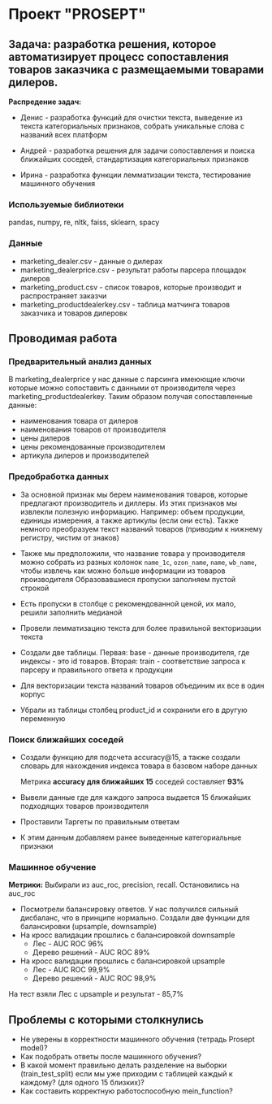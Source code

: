 # Проект "PROSEPT"

## Задача: разработка решения, которое автоматизирует процесс сопоставления товаров заказчика с размещаемыми товарами дилеров.

**Распредение задач:**
* Денис - разработка функций для очистки текста, выведение из текста категориальных признаков, собрать уникальные слова с названий всех платформ
    
* Андрей - разработка решения для задачи сопоставления и поиска ближайших соседей, стандартизация категориальных признаков
    
* Ирина - разработка функции лемматизации текста, тестирование машинного обучения

### Используемые библиотеки

pandas, numpy, re, nltk, faiss, sklearn, spacy

### Данные


- marketing_dealer.csv - данные о дилерах
- marketing_dealerprice.csv - результат работы парсера площадок дилеров
- marketing_product.csv - список товаров, которые производит и распространяет 
заказчи
- marketing_productdealerkey.csv - таблица матчинга товаров заказчика и товаров 
дилеровк


## Проводимая работа


### Предварительный анализ данных

В marketing_dealerprice у нас данные с парсинга имеюющие ключи которые можно сопоставить с данными от производителя через marketing_productdealerkey. Таким образом получая сопоставленные данные:
- наименования товара от дилеров
- наименования товаров от производителя
- цены дилеров
- цены рекомендованные производителем
- артикула дилеров и производителей

### Предобработка данных

- За основной признак мы берем наименования товаров, которые предлагают производитель и диллеры. Из этих признаков мы извлекли полезную информацию.
Например: объем продукции, единицы измерения, а также артикулы (если они есть). Также немного преобразуем текст названий товаров (приводим к нижнему регистру, чистим от знаков)

- Также мы предположили, что название товара у производителя можно собрать из разных колонок `name_1c`, `ozon_name`, `name`, `wb_name`, чтобы извлечь как можно больше информации из товаров производителя
 Образовавшиеся пропуски заполняем пустой строкой
- Есть пропуски в столбце с рекомендованной ценой, их мало, решили заполнить медианой
- Провели лемматизацию текста для более правильной векторизации текста
- Создали две таблицы. Первая: base - данные производителя, где индексы - это id товаров. Вторая: train - соответствие запроса к парсеру и правильного ответа к продукции
- Для векторизации текста названий товаров объединим их все в один корпус
- Убрали из таблицы столбец product_id и сохранили его в другую переменную



### Поиск ближайших соседей

- Создали функцию для подсчета accuracy@15, а также создали словарь для нахождения индекса товара в базовом наборе данных

  Метрика **accuracy для ближайших 15** соседей составляет **93%**
  
- Вывели данные где для каждого запроса выдается 15 ближайших подходящих товаров производителя
- Проставили Таргеты по правильным ответам
- К этим данным добавляем ранее выведенные категориальные признаки

### Машинное обучение 

**Метрики:** Выбирали из auc_roc, precision, recall. Остановились на auc_roc

- Посмотрели балансировку ответов. У нас получился сильный дисбаланс, что в принципе нормально. Создали две функции для балансировки (upsample, downsample)
- На кросс валидации прошлись с балансировкой downsample
    * Лес - AUC ROC 96%
    * Дерево решений - AUC ROC 89%
- На кросс валидации прошлись с балансировкой upsample
    * Лес - AUC ROC 99,9%
    * Дерево решений - AUC ROC 98,9%
 
На тест взяли Лес с upsample и результат - 85,7%

## Проблемы с которыми столкнулись

- Не уверены в корректности машинного обучения (тетрадь Prosept model)?
- Как подобрать ответы после машинного обучения?
- В какой момент правильно делать разделение на выборки (train_test_split) если мы уже приходим с таблицей каждый к каждому? (для одного 15 близких)?
- Как составить корректную работоспособную mein_function?

